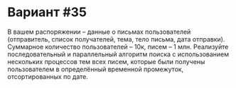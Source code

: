 # Вариант #35
В вашем распоряжении – данные о письмах пользователей (отправитель, список получателей, тема, тело письма, дата отправки). Суммарное количество пользователей – 10к, писем – 1 млн. Реализуйте последовательный и параллельный алгоритм поиска с использованием нескольких процессов тем всех писем, которые были получены пользователем в определённый временной промежуток, отсортированных по дате.
